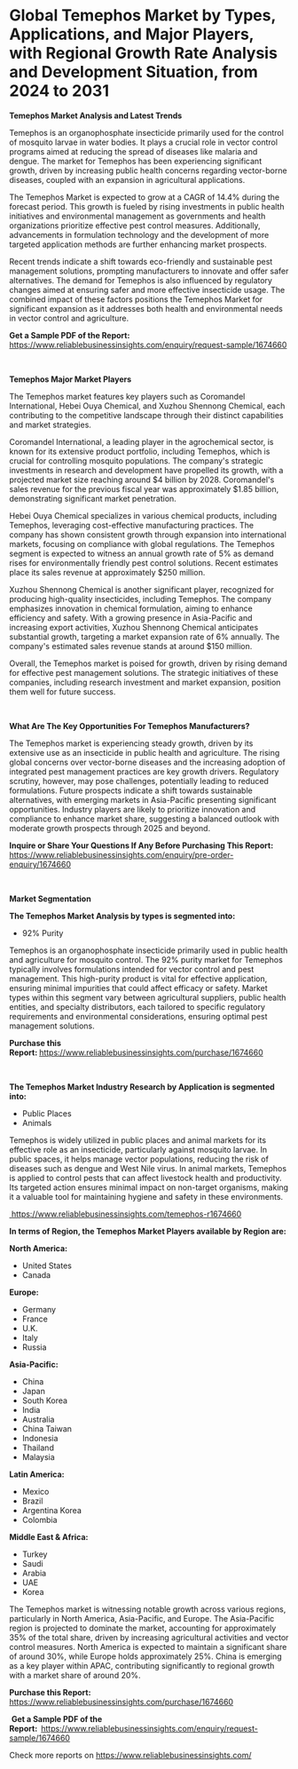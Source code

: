 <p><h1>Global Temephos Market by Types, Applications, and Major Players, with Regional Growth Rate Analysis and Development Situation, from 2024 to 2031</h1></p><p><strong>Temephos Market Analysis and Latest Trends</strong></p>
<p><p>Temephos is an organophosphate insecticide primarily used for the control of mosquito larvae in water bodies. It plays a crucial role in vector control programs aimed at reducing the spread of diseases like malaria and dengue. The market for Temephos has been experiencing significant growth, driven by increasing public health concerns regarding vector-borne diseases, coupled with an expansion in agricultural applications.</p><p>The Temephos Market is expected to grow at a CAGR of 14.4% during the forecast period. This growth is fueled by rising investments in public health initiatives and environmental management as governments and health organizations prioritize effective pest control measures. Additionally, advancements in formulation technology and the development of more targeted application methods are further enhancing market prospects.</p><p>Recent trends indicate a shift towards eco-friendly and sustainable pest management solutions, prompting manufacturers to innovate and offer safer alternatives. The demand for Temephos is also influenced by regulatory changes aimed at ensuring safer and more effective insecticide usage. The combined impact of these factors positions the Temephos Market for significant expansion as it addresses both health and environmental needs in vector control and agriculture.</p></p>
<p><strong>Get a Sample PDF of the Report:&nbsp;</strong> <a href="https://www.reliablebusinessinsights.com/enquiry/request-sample/1674660?utm_campaign=97&utm_medium=2&utm_source=Github&utm_content=ia&utm_term=28122024&utm_id=temephos">https://www.reliablebusinessinsights.com/enquiry/request-sample/1674660</a></p>
<p>&nbsp;</p>
<p><strong>Temephos Major Market Players</strong></p>
<p><p>The Temephos market features key players such as Coromandel International, Hebei Ouya Chemical, and Xuzhou Shennong Chemical, each contributing to the competitive landscape through their distinct capabilities and market strategies.</p><p>Coromandel International, a leading player in the agrochemical sector, is known for its extensive product portfolio, including Temephos, which is crucial for controlling mosquito populations. The company's strategic investments in research and development have propelled its growth, with a projected market size reaching around $4 billion by 2028. Coromandel's sales revenue for the previous fiscal year was approximately $1.85 billion, demonstrating significant market penetration.</p><p>Hebei Ouya Chemical specializes in various chemical products, including Temephos, leveraging cost-effective manufacturing practices. The company has shown consistent growth through expansion into international markets, focusing on compliance with global regulations. The Temephos segment is expected to witness an annual growth rate of 5% as demand rises for environmentally friendly pest control solutions. Recent estimates place its sales revenue at approximately $250 million.</p><p>Xuzhou Shennong Chemical is another significant player, recognized for producing high-quality insecticides, including Temephos. The company emphasizes innovation in chemical formulation, aiming to enhance efficiency and safety. With a growing presence in Asia-Pacific and increasing export activities, Xuzhou Shennong Chemical anticipates substantial growth, targeting a market expansion rate of 6% annually. The company's estimated sales revenue stands at around $150 million.</p><p>Overall, the Temephos market is poised for growth, driven by rising demand for effective pest management solutions. The strategic initiatives of these companies, including research investment and market expansion, position them well for future success.</p></p>
<p>&nbsp;</p>
<p><strong>What Are The Key Opportunities For Temephos Manufacturers?</strong></p>
<p><p>The Temephos market is experiencing steady growth, driven by its extensive use as an insecticide in public health and agriculture. The rising global concerns over vector-borne diseases and the increasing adoption of integrated pest management practices are key growth drivers. Regulatory scrutiny, however, may pose challenges, potentially leading to reduced formulations. Future prospects indicate a shift towards sustainable alternatives, with emerging markets in Asia-Pacific presenting significant opportunities. Industry players are likely to prioritize innovation and compliance to enhance market share, suggesting a balanced outlook with moderate growth prospects through 2025 and beyond.</p></p>
<p><strong>Inquire or Share Your Questions If Any Before Purchasing This Report:</strong> <a href="https://www.reliablebusinessinsights.com/enquiry/pre-order-enquiry/1674660?utm_campaign=97&utm_medium=2&utm_source=Github&utm_content=ia&utm_term=28122024&utm_id=temephos">https://www.reliablebusinessinsights.com/enquiry/pre-order-enquiry/1674660</a></p>
<p>&nbsp;</p>
<p><strong>Market Segmentation</strong></p>
<p><strong>The Temephos Market Analysis by types is segmented into:</strong></p>
<p><ul><li>92% Purity</li></ul></p>
<p><p>Temephos is an organophosphate insecticide primarily used in public health and agriculture for mosquito control. The 92% purity market for Temephos typically involves formulations intended for vector control and pest management. This high-purity product is vital for effective application, ensuring minimal impurities that could affect efficacy or safety. Market types within this segment vary between agricultural suppliers, public health entities, and specialty distributors, each tailored to specific regulatory requirements and environmental considerations, ensuring optimal pest management solutions.</p></p>
<p><strong>Purchase this Report:&nbsp;</strong><a href="https://www.reliablebusinessinsights.com/purchase/1674660?utm_campaign=97&utm_medium=2&utm_source=Github&utm_content=ia&utm_term=28122024&utm_id=temephos">https://www.reliablebusinessinsights.com/purchase/1674660</a></p>
<p>&nbsp;</p>
<p><strong>The Temephos Market Industry Research by Application is segmented into:</strong></p>
<p><ul><li>Public Places</li><li>Animals</li></ul></p>
<p><p>Temephos is widely utilized in public places and animal markets for its effective role as an insecticide, particularly against mosquito larvae. In public spaces, it helps manage vector populations, reducing the risk of diseases such as dengue and West Nile virus. In animal markets, Temephos is applied to control pests that can affect livestock health and productivity. Its targeted action ensures minimal impact on non-target organisms, making it a valuable tool for maintaining hygiene and safety in these environments.</p></p>
<p><a href="https://www.reliablebusinessinsights.com/temephos-r1674660?utm_campaign=97&utm_medium=2&utm_source=Github&utm_content=ia&utm_term=28122024&utm_id=temephos">&nbsp;https://www.reliablebusinessinsights.com/temephos-r1674660</a></p>
<p><strong>In terms of Region, the Temephos Market Players available by Region are:</strong></p>
<p>
    <p> <strong> North America: </strong>
        <ul>
            <li>United States</li>
            <li>Canada</li>
        </ul>
        </p> 
    <p> <strong> Europe: </strong>
        <ul>
            <li>Germany</li>
            <li>France</li>
            <li>U.K.</li>
            <li>Italy</li>
            <li>Russia</li>
        </ul>
        </p> 
    <p> <strong> Asia-Pacific: </strong>
        <ul>
            <li>China</li>
            <li>Japan</li>
            <li>South Korea</li>
            <li>India</li>
            <li>Australia</li>
            <li>China Taiwan</li>
            <li>Indonesia</li>
            <li>Thailand</li>
            <li>Malaysia</li>
        </ul>
        </p> 
    <p> <strong> Latin America: </strong>
        <ul>
            <li>Mexico</li>
            <li>Brazil</li>
            <li>Argentina Korea</li>
            <li>Colombia</li>
        </ul>
        </p> 
    <p> <strong> Middle East & Africa: </strong>
        <ul>
            <li>Turkey</li>
            <li>Saudi</li>
            <li>Arabia</li>
            <li>UAE</li>
            <li>Korea</li>
        </ul>
    </p>
    </p>
<p><p>The Temephos market is witnessing notable growth across various regions, particularly in North America, Asia-Pacific, and Europe. The Asia-Pacific region is projected to dominate the market, accounting for approximately 35% of the total share, driven by increasing agricultural activities and vector control measures. North America is expected to maintain a significant share of around 30%, while Europe holds approximately 25%. China is emerging as a key player within APAC, contributing significantly to regional growth with a market share of around 20%.</p></p>
<p><strong>Purchase this Report: </strong><a href="https://www.reliablebusinessinsights.com/purchase/1674660?utm_campaign=97&utm_medium=2&utm_source=Github&utm_content=ia&utm_term=28122024&utm_id=temephos">https://www.reliablebusinessinsights.com/purchase/1674660</a></p>
<p>&nbsp;<strong>Get a Sample PDF of the Report:&nbsp;&nbsp;</strong><a href="https://www.reliablebusinessinsights.com/enquiry/request-sample/1674660?utm_campaign=97&utm_medium=2&utm_source=Github&utm_content=ia&utm_term=28122024&utm_id=temephos">https://www.reliablebusinessinsights.com/enquiry/request-sample/1674660</a></p>
<p><strong></strong></p>
<p>Check more reports on <a href="https://www.reliablebusinessinsights.com/?utm_campaign=97&utm_medium=2&utm_source=Github&utm_content=ia&utm_term=28122024&utm_id=temephos">https://www.reliablebusinessinsights.com/</a></p>